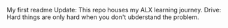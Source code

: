 My first readme
Update: This repo houses my ALX learning journey. 
Drive: Hard things are only hard when you don't ubderstand the problem.
